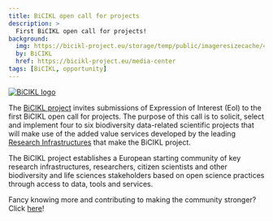 ```yaml
---
title: BiCIKL open call for projects
description: >
  First BiCIKL open call for projects!
background:
  img: https://bicikl-project.eu/storage/temp/public/imageresizecache/452/530/893/45253089349952016f3070621ef2f863fb80bbae6bdbc85f8ba13f2f67a45da2.jpg
  by: BiCIKL
  href: https://bicikl-project.eu/media-center
tags: [BiCIKL, opportunity]
---
```


[![BiCIKL logo](https://static.tdwg.org/sponsors/bicikl_logo_full_mixed_on-black_w600.png)](https://bicikl-project.eu)

The [BiCIKL project](https://bicikl-project.eu/) invites submissions of Expression of Interest (EoI) to the first BiCIKL open call for projects. The purpose of this call is to solicit, select and implement four to six biodiversity data-related scientific projects that will make use of the added value services developed by the leading [Research Infrastructures](https://bicikl-project.eu/research-infrastructures) that make the BiCIKL project.

The BiCIKL project establishes a European starting community of key research infrastructures, researchers, citizen scientists and other biodiversity and life sciences stakeholders based on open science practices through access to data, tools and services.

Fancy knowing more and contributing to making the community stronger? Click [here](https://bicikl-project.eu/open-call-projects)!
